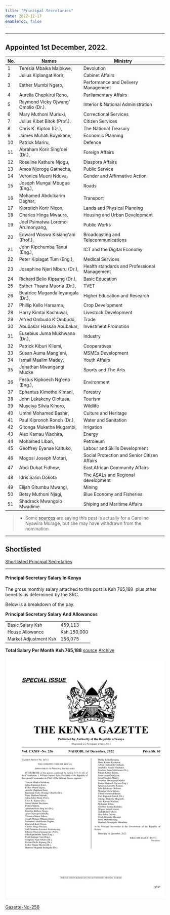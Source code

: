```yaml
---
title: "Principal Secretaries"
date: 2022-12-17
enableToc: false
---
```


---
## Appointed 1st December, 2022.


| No. | Names | Ministry    |
| --- | ----- | --- |
| 1| Teresia Mbaika Malokwe, | Devolution |
| 2| Julius Kiplangat Korir, | Cabinet Affairs |
| 3| Esther Mumbi Ngero, | Performance and Delivery Management |
| 4| Aurelia Chepkirui Rono, | Parliamentary Affairs |
| 5| Raymond Vicky Ojwang' Omollo (Dr.). | Interior & National Administration |
| 6| Mary Muthoni Muriuki, | Correctional Services |
| 7| Julius Kibet Bitok (Prof.). | Citizen Services |
| 8| Chris K. Kiptoo (Dr.), | The National Treasury |
| 9| James Muhati Buyekane, | Economic Planning |
| 10| Patrick Mariru, | Defence |
| 11| Abraham Korir Sing'oei (Dr.), | Foreign Affairs |
| 12| Roseline Kathure Njogu, | Diaspora Affairs |
| 13| Amos Njoroge Gathecha, | Public Service |
| 14| Veronica Mueni Nduva, | Gender and Affirmative Action |
| 15| Joseph Mungai Mbugua (Eng.), | Roads |
| 16| Mohamed Abdulkarim Daghar, | Transport |
| 17| Kiprotich Korir Nixon, | Lands and Physical Planning |
| 18| Charles Hinga Mwaura, | Housing and Urban Development |
| 19| Joel Psimatwa Loremoi Arumonyang, | Public Works |
| 20| Edward Waswa Kisiang'ani (Prof.), | Broadcasting and Telecommunications |
| 21| John Kipchumba Tanui (Eng.), | ICT and the Digital Economy |
| 22| Peter Kiplagat Tum (Eng.), | Medical Services |
| 23| Josephine Njeri Mburu (Dr.), | Health standards and Professional Management |
| 24| Richard Belio Kipsang (Dr.), | Basic Education |
| 25| Esther Thaara Muoria (Dr.), | TVET |
| 26| Beatrice Muganda Inyangala (Dr.), | Higher Education and Research |
| 27| Phillip Kello Harsama, | Crop Development |
| 28| Harry Kimtai Kachuwai, | Livestock Development |
| 29| Alfred Ombudo K'Ombudo, | Trade |
| 30| Abubakar Hassan Abubakar, | Investment Promotion |
| 31| Eusebius Juma Mukhwana (Dr.), | Industry |
| 32| Patrick Kiburi Kilemi, | Cooperatives |
| 33| Susan Auma Mang'eni, | MSMEs Development |
| 34| Ismail Maalim Madey, | Youth Affairs |
| 35| Jonathan Mwangangi Mucke | Sports and The Arts |
| 36| Festus Kipkoech Ng'eno (Eng.), | Environment |
| 37| Ephantus Kimotho Kimani, | Forestry |
| 38| John Lekakeny Ololtuaa, | Tourism |
| 39| Museiya Silvia Kihoro, | Wildlife |
| 40| Ummi Mohamed Bashir, | Culture and Heritage |
| 41| Paul Kipronoh Ronoh (Dr.), | Water and Sanitation |
| 42| Gitonga Muketha Mugambi, | Irrigation |
| 43| Alex Kamau Wachira, | Energy |
| 44| Mohamed Liban, | Petroleum |
| 45| Geoffrey Eyanae Kaituko, | Labour and Skills Development |
| 46| Mogosi Joseph Motari, | Social Protection and Senior Citizen Affairs |
| 47| Abdi Dubat Fidhow, | East African Community Affairs |
| 48| Idris Salim Dokota | The ASALs and Regional development |
| 49| Elijah Gitumbu Mwangi, | Mining |
| 50| Betsy Muthoni Njagi, | Blue Economy and Fisheries |
| 51| Shadrack Mwangolo Mwadime.| Shiping and Maritime Affairs |

> * Some [sources](https://victormatara.com/list-of-principal-secretaries-in-kenya-2020/) are saying this post is actually  for a Caroline Nyawira Murage, but she may have withdrawn from the nomination.
 
---

## Shortlisted 
[Shortlisted Principal Secretaries](notes/Shortlisted-Principal-Secretaries.md)

---

#### Principal Secretary Salary In Kenya 

The gross monthly salary attached to this post is Ksh 765,188  plus other benefits as determined by the SRC.

Below is a breakdown of the pay.

**Principal Secretary Salary And Allowances**

|                       |             |
| --------------------- | ----------- |
| Basic Salary Ksh      | 459,113     |
| House Allowance       | Ksh 150,000 |
| Market Adjustment Ksh | 156,075     |

**Total Salary Per Month**
**Ksh 765,188**
[source](https://victormatara.com/list-of-principal-secretaries-in-kenya-2020/) [Archive](https://web.archive.org/web/20221217204317/https://victormatara.com/list-of-principal-secretaries-in-kenya-2020/)



![Gazzete Notice | 600](_assets/New%20Principal%20secretaries%20Dec%201.jpg)

[Gazette-No-256](notes/Gazette/Gazette-No-256.md)
